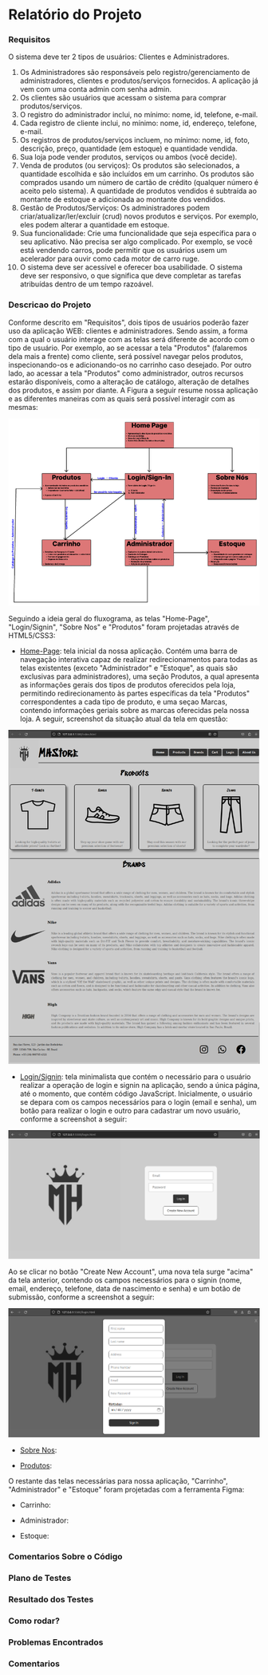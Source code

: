# Relatório do Projeto

### Requisitos
O sistema deve ter 2 tipos de usuários: Clientes e Administradores.
1. Os Administradores são responsáveis pelo registro/gerenciamento de administradores, clientes e produtos/serviços fornecidos. A aplicação já vem com uma conta admin com senha admin.
2. Os clientes são usuários que acessam o sistema para comprar produtos/serviços.
3. O registro do administrador inclui, no mínimo: nome, id, telefone, e-mail.
4. Cada registro de cliente inclui, no mínimo: nome, id, endereço, telefone, e-mail.
5. Os registros de produtos/serviços incluem, no mínimo: nome, id, foto, descrição, preço, quantidade (em estoque) e quantidade vendida.
6. Sua loja pode vender produtos, serviços ou ambos (você decide).
7. Venda de produtos (ou serviços): Os produtos são selecionados, a quantidade escolhida e são incluídos em um carrinho. Os produtos são comprados usando um número de cartão de crédito (qualquer número é aceito pelo sistema). A quantidade de produtos vendidos é subtraída ao montante de estoque e adicionada ao montante dos vendidos.
8. Gestão de Produtos/Serviços: Os administradores podem criar/atualizar/ler/excluir (crud) novos produtos e serviços. Por exemplo, eles podem alterar a quantidade em estoque.
9. Sua funcionalidade: Crie uma funcionalidade que seja específica para o seu aplicativo. Não precisa ser algo complicado. Por exemplo, se você está vendendo carros, pode permitir que os usuários usem um acelerador para ouvir como cada motor de carro ruge.
10. O sistema deve ser acessível e oferecer boa usabilidade. O sistema deve ser responsivo, o que significa que deve completar as tarefas atribuídas dentro de um tempo razoável.

### Descricao do Projeto

Conforme descrito em "Requisitos", dois tipos de usuários poderão fazer uso da aplicação WEB: clientes e administradores. Sendo assim, a forma com a qual o usuário interage com as telas será diferente de acordo com o tipo de usuário. Por exemplo, ao se acessar a tela "Produtos" (falaremos dela mais a frente) como cliente, será possível navegar pelos produtos, inspecionando-os e adicionando-os no carrinho caso desejado. Por outro lado, ao acessar a tela "Produtos" como administrador, outros recursos estarão disponíveis, como a alteração de catálogo, alteração de detalhes dos produtos, e assim por diante. A Figura a seguir resume nossa aplicação e as diferentes maneiras com as quais será possível interagir com as mesmas:

![fluxograma](screenshots/fluxograma.png)

Seguindo a ideia geral do fluxograma, as telas "Home-Page", "Login/Signin", "Sobre Nos" e "Produtos" foram projetadas através de HTML5/CSS3:

* [Home-Page](index.html): tela inicial da nossa aplicação. Contém uma barra de navegação interativa capaz de realizar redirecionamentos para todas as telas existentes (exceto "Administrador" e "Estoque", as quais são exclusivas para administradores), uma seção Produtos, a qual apresenta as informações gerais dos tipos de produtos oferecidos pela loja, permitindo redirecionamento às partes específicas da tela "Produtos" correspondentes a cada tipo de produto, e uma seçao Marcas, contendo informações geriais sobre as marcas oferecidas pela nossa loja. A seguir, screenshot da situação atual da tela em questão:

![home-page](screenshots/home.png)

* [Login/Signin](login.html): tela minimalista que contém o necessário para o usuário realizar a operação de login e signin na aplicação, sendo a única página, até o momento, que contém código JavaScript. Inicialmente, o usuário se depara com os campos necessários para o login (email e senha), um botão para realizar o login e outro para cadastrar um novo usuário, conforme a screenshot a seguir:

![login1](screenshots/login1.png)

Ao se clicar no botão "Create New Account", uma nova tela surge "acima" da tela anterior, contendo os campos necessários para o signin (nome, email, endereço, telefone, data de nascimento e senha) e um botão de submissão, conforme a screenshot a seguir:

![login2](screenshots/login2.png)

* [Sobre Nos](sobre-nos.html):

* [Produtos](produtos.html): 

O restante das telas necessárias para nossa aplicação, "Carrinho", "Administrador" e "Estoque" foram projetadas com a ferramenta Figma:

* Carrinho:

* Administrador:

* Estoque: 


### Comentarios Sobre o Código
### Plano de Testes
### Resultado dos Testes
### Como rodar?
### Problemas Encontrados
### Comentarios
